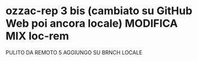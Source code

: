 # ozzac-rep 3 bis (cambiato su GitHub Web poi ancora locale) MODIFICA MIX loc-rem

PULITO DA REMOTO 5
AGGIUNGO SU BRNCH LOCALE